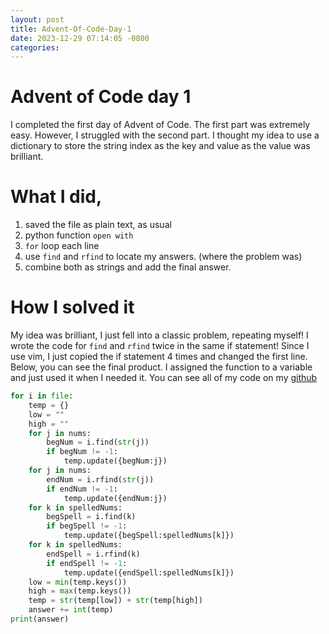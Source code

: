 ```yaml
---
layout: post
title: Advent-Of-Code-Day-1
date: 2023-12-29 07:14:05 -0800
categories:
---
```

# Advent of Code day 1
I completed the first day of Advent of Code. The first part was extremely easy. However, I struggled with the second part. I thought my idea to use a dictionary to store the string index as the key and value as the value was brilliant.

# What I did, 
1. saved the file as plain text, as usual
2. python function `open with`
3. `for` loop each line
4. use `find` and `rfind` to locate my answers. (where the problem was)
5. combine both as strings and add the final answer.

# How I solved it
My idea was brilliant, I just fell into a classic problem, repeating myself! I wrote the code for `find` and `rfind` twice in the same if statement! Since I use vim, I just copied the if statement 4 times and changed the first line. Below, you can see the final product. I assigned the function to a variable and just used it when I needed it.
You can see all of my code on my [github][Wblake95]
``` python
for i in file:
    temp = {}
    low = ""
    high = ""
    for j in nums:
        begNum = i.find(str(j))
        if begNum != -1:
            temp.update({begNum:j})
    for j in nums:
        endNum = i.rfind(str(j))
        if endNum != -1:
            temp.update({endNum:j})
    for k in spelledNums:
        begSpell = i.find(k)
        if begSpell != -1:
            temp.update({begSpell:spelledNums[k]})
    for k in spelledNums:
        endSpell = i.rfind(k)
        if endSpell != -1:
            temp.update({endSpell:spelledNums[k]})
    low = min(temp.keys())
    high = max(temp.keys())
    temp = str(temp[low]) + str(temp[high])
    answer += int(temp)
print(answer)
```
[Wblake95]: https://github.com/Wblake95/pythonLearning/tree/main/advent-code
